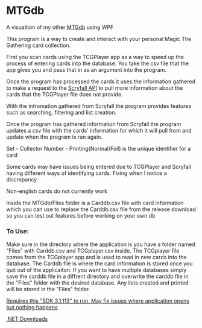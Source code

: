 # MTGdb
A visualtion of my other [MTGdb](https://github.com/clharper42/MTG-Personal-Database) using WPF

This program is a way to create and interact with your personal Magic The Gathering card collection.

First you scan cards using the TCGPlayer app as a way to speed up the process of entering cards into the database. You take the csv file that the app gives you and pass that in as an argument into the program.

Once the program has processed the cards it uses the information gathered to make a request to the [Scryfall API](https://scryfall.com/docs/api) to pull more information about the cards that the TCGPlayer file does not provide.

With the infromation gathered from Scryfall the program provides features such as searching, filtering and list creation.

Once the program has gathered information from Scryfall the program updates a csv file with the cards' information for which it will pull from and update when the program is ran again.

Set - Collector Number - Printing(Normal/Foil) is the unique identifier for a card 

Some cards may have issues being entered due to TCGPlayer and Scryfall having different ways of identifying cards. Fixing when I notice a discrepancy

Non-english cards do not currently work

Inside the MTGdb/Files folder is a Carddb.csv file with card information which you can use to replase the Carddb.csv file from the release download so you can test out features before working on your own db

<b><h3>To Use:</h3></b>
Make sure in the directory where the application is you have a folder named "Files" with Carddb.csv and TCGplayer.csv inside. The TCGplayer file comes from the TCGplayer app and is used to read in new cards into the database. The Carddb file is where the card information is stored once you quit out of the applicaiton. If you want to have multiple databases simply save the carddb file in a diffrent directory and overwrite the carddb file in the "Files" folder with the desired database. Any lists created and printed will be stored in the "Files" folder.

[Requires this "SDK 3.1.113" to run. May fix issues where application opens but nothing happens](https://dotnet.microsoft.com/download/dotnet/3.1)

[.NET Downloads](https://dotnet.microsoft.com/download)
